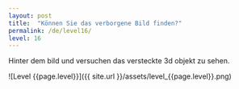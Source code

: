 ```yaml
---
layout: post
title:  "Können Sie das verborgene Bild finden?"
permalink: /de/level16/
level: 16
---
```

Hinter dem bild und versuchen das versteckte 3d objekt zu sehen.

![Level {{page.level}}]({{ site.url }}/assets/level_{{page.level}}.png)